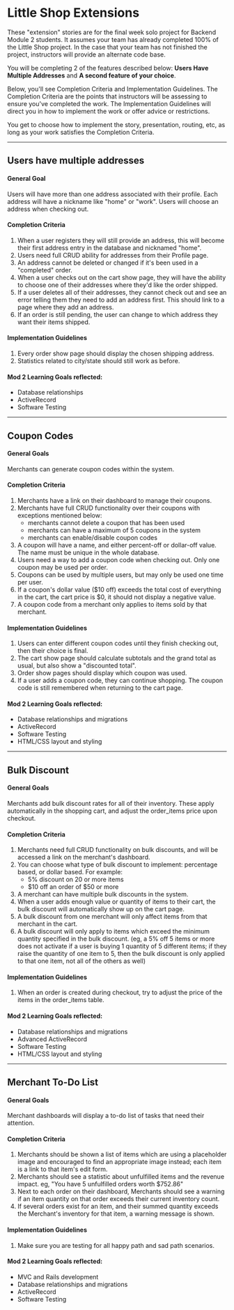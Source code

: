 # Little Shop Extensions

These "extension" stories are for the final week solo project for Backend Module 2 students. It assumes your team has already completed 100% of the Little Shop project. In the case that your team has not finished the project, instructors will provide an alternate code base.

You will be completing 2 of the features described below: **Users Have Multiple Addresses** and **A second feature of your choice**.

Below, you'll see Completion Criteria and Implementation Guidelines. The Completion Criteria are the points that instructors will be assessing to ensure you've completed the work. The Implementation Guidelines will direct you in how to implement the work or offer advice or restrictions.

You get to choose how to implement the story, presentation, routing, etc, as long as your work satisfies the Completion Criteria.

---


## Users have multiple addresses

#### General Goal

Users will have more than one address associated with their profile. Each address will have a nickname like "home" or "work". Users will choose an address when checking out.

#### Completion Criteria

1. When a user registers they will still provide an address, this will become their first address entry in the database and nicknamed "home".
1. Users need full CRUD ability for addresses from their Profile page.
1. An address cannot be deleted or changed if it's been used in a "completed" order.
1. When a user checks out on the cart show page, they will have the ability to choose one of their addresses where they'd like the order shipped.
1. If a user deletes all of their addresses, they cannot check out and see an error telling them they need to add an address first. This should link to a page where they add an address.
1. If an order is still pending, the user can change to which address they want their items shipped.

#### Implementation Guidelines

1. Every order show page should display the chosen shipping address.
1. Statistics related to city/state should still work as before.

#### Mod 2 Learning Goals reflected:

- Database relationships
- ActiveRecord
- Software Testing

---


## Coupon Codes

#### General Goals

Merchants can generate coupon codes within the system.

#### Completion Criteria

1. Merchants have a link on their dashboard to manage their coupons.
1. Merchants have full CRUD functionality over their coupons with exceptions mentioned below:
   - merchants cannot delete a coupon that has been used
   - merchants can have a maximum of 5 coupons in the system
   - merchants can enable/disable coupon codes
1. A coupon will have a name, and either percent-off or dollar-off value. The name must be unique in the whole database.
1. Users need a way to add a coupon code when checking out. Only one coupon may be used per order.
1. Coupons can be used by multiple users, but may only be used one time per user.
1. If a coupon's dollar value ($10 off) exceeds the total cost of everything in the cart, the cart price is $0, it should not display a negative value.
1. A coupon code from a merchant only applies to items sold by that merchant.

#### Implementation Guidelines

1. Users can enter different coupon codes until they finish checking out, then their choice is final.
1. The cart show page should calculate subtotals and the grand total as usual, but also show a "discounted total".
1. Order show pages should display which coupon was used.
1. If a user adds a coupon code, they can continue shopping. The coupon code is still remembered when returning to the cart page.

#### Mod 2 Learning Goals reflected:

- Database relationships and migrations
- ActiveRecord
- Software Testing
- HTML/CSS layout and styling

---

## Bulk Discount

#### General Goals

Merchants add bulk discount rates for all of their inventory. These apply automatically in the shopping cart, and adjust the order_items price upon checkout.

#### Completion Criteria

1. Merchants need full CRUD functionality on bulk discounts, and will be accessed a link on the merchant's dashboard.
1. You can choose what type of bulk discount to implement: percentage based, or dollar based. For example:
   - 5% discount on 20 or more items
   - $10 off an order of $50 or more
1. A merchant can have multiple bulk discounts in the system.
1. When a user adds enough value or quantity of items to their cart, the bulk discount will automatically show up on the cart page.
1. A bulk discount from one merchant will only affect items from that merchant in the cart.
1. A bulk discount will only apply to items which exceed the minimum quantity specified in the bulk discount. (eg, a 5% off 5 items or more does not activate if a user is buying 1 quantity of 5 different items; if they raise the quantity of one item to 5, then the bulk discount is only applied to that one item, not all of the others as well)

#### Implementation Guidelines

1. When an order is created during checkout, try to adjust the price of the items in the order_items table.

#### Mod 2 Learning Goals reflected:

- Database relationships and migrations
- Advanced ActiveRecord
- Software Testing
- HTML/CSS layout and styling

---

## Merchant To-Do List

#### General Goals

Merchant dashboards will display a to-do list of tasks that need their attention.

#### Completion Criteria

1. Merchants should be shown a list of items which are using a placeholder image and encouraged to find an appropriate image instead; each item is a link to that item's edit form.
1. Merchants should see a statistic about unfulfilled items and the revenue impact. eg, "You have 5 unfulfilled orders worth $752.86"
1. Next to each order on their dashboard, Merchants should see a warning if an item quantity on that order exceeds their current inventory count.
1. If several orders exist for an item, and their summed quantity exceeds the Merchant's inventory for that item, a warning message is shown.

#### Implementation Guidelines

1. Make sure you are testing for all happy path and sad path scenarios.

#### Mod 2 Learning Goals reflected:

- MVC and Rails development
- Database relationships and migrations
- ActiveRecord
- Software Testing
